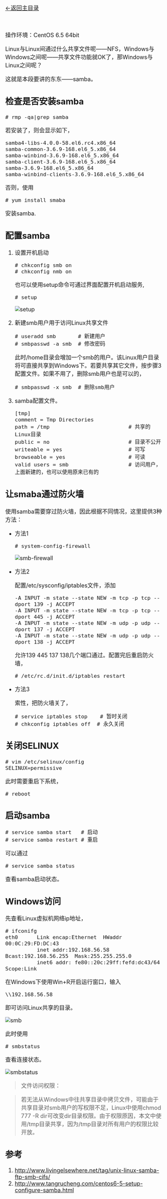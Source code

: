[<font size=4>←返回主目录<font>](../README.md)
</br></br></br>

操作环境：CentOS 6.5 64bit

Linux与Linux间通过什么共享文件呢——NFS，Windows与Windows之间呢——共享文件功能就OK了，那Windows与Linux之间呢？

这就是本段要讲的东东——samba。

## 检查是否安装samba

```
# rmp -qa|grep samba
```

若安装了，则会显示如下，

```
samba4-libs-4.0.0-58.el6.rc4.x86_64
samba-common-3.6.9-168.el6_5.x86_64
samba-winbind-3.6.9-168.el6_5.x86_64
samba-client-3.6.9-168.el6_5.x86_64
samba-3.6.9-168.el6_5.x86_64
samba-winbind-clients-3.6.9-168.el6_5.x86_64
```

否则，使用

```
# yum install smaba
```

安装samba.

## 配置samba 

1.	设置开机启动

	```
	# chkconfig smb on
	# chkconfig nmb on
	```

	也可以使用setup命令可通过界面配置开机启动服务,

	```
	# setup
	```

	![setup][]

2.	新建smb用户用于访问Linux共享文件

	```
	# useradd smb       # 新建用户
	# smbpasswd -a smb  # 修改密码
	```

	此时/home目录会增加一个smb的用户。该Linux用户目录将可直接共享到Windows下。若要共享其它文件，按步骤3配置文件。如果不用了，删除smb用户也是可以的，

	```
	# smbpasswd -x smb  # 删除smb用户
	```

3.	samba配置文件。

	```
	[tmp]
	comment = Tmp Directories
	path = /tmp                         # 共享的Linux目录
	public = no                         # 目录不公开
	writeable = yes                     # 可写
	browseable = yes                    # 可读
	valid users = smb                   # 访问用户，上面新建的，也可以使用原来已有的
	```

## 让smaba通过防火墙

使用samba需要穿过防火墙，因此根据不同情况，这里提供3种方法：
	
- 方法1

	```
	# system-config-firewall
	```

	![smb-firewall][]

- 方法2

	配置/etc/sysconfig/iptables文件，添加

	```
	-A INPUT -m state --state NEW -m tcp -p tcp --dport 139 -j ACCEPT
	-A INPUT -m state --state NEW -m tcp -p tcp --dport 445 -j ACCEPT
	-A INPUT -m state --state NEW -m udp -p udp --dport 137 -j ACCEPT
	-A INPUT -m state --state NEW -m udp -p udp --dport 138 -j ACCEPT
	```

	允许139 445 137 138几个端口通过。配置完后重启防火墙，

	```
	# /etc/rc.d/init.d/iptables restart
	```

- 方法3

	索性，把防火墙关了，

	```
	# service iptables stop    # 暂时关闭
	# chkconfig iptables off  # 永久关闭
	```

## 关闭SELINUX

```
# vim /etc/selinux/config
SELINUX=permissive
```

此时需要重启下系统，

```
# reboot
```

## 启动samba 

```
# service samba start   # 启动
# service samba restart # 重启
```

可以通过

```
# service samba status
```

查看samba启动状态。

## Windows访问

先查看Linux虚拟机网络ip地址，

```
# ifconifg
eth0      Link encap:Ethernet  HWaddr 00:0C:29:FD:DC:43  
          inet addr:192.168.56.58  Bcast:192.168.56.255  Mask:255.255.255.0
          inet6 addr: fe80::20c:29ff:fefd:dc43/64 Scope:Link
```

在Windows下使用Win+R开启运行窗口，输入

```
\\192.168.56.58
```

即可访问Linux共享的目录。

![smb][]

此时使用

```
# smbstatus
```
查看连接状态。

![smbstatus][]

> 文件访问权限：

> 若无法从Windows中往共享目录中拷贝文件，可能由于共享目录对smb用户的写权限不足，Linux中使用chmod 777 -R dir可改变dir目录权限。由于权限原因，本文中使用/tmp目录共享，因为/tmp目录对所有用户的权限比较开放。


## 参考

1. http://www.livingelsewhere.net/tag/unix-linux-samba-ftp-smb-cifs/
2. http://www.tangrucheng.com/centos6-5-setup-configure-samba.html

[smbstatus]:../images/CentOS配置smaba与Windows共享文件/smbstatus.png
[smb]:../images/CentOS配置smaba与Windows共享文件/smb.png
[smb-firewall]:../images/CentOS配置smaba与Windows共享文件/smb-firewall.png
[setup]:../images/CentOS配置smaba与Windows共享文件/setup.png
